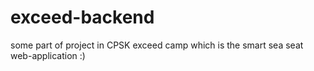 # exceed-backend
some part of project in CPSK exceed camp which is the smart sea seat web-application :)
